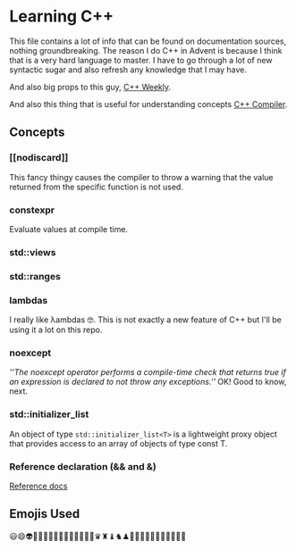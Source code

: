 # Learning C++

This file contains a lot of info that can be found on documentation sources, nothing groundbreaking. The reason I do C++ in Advent is because I think that is a very hard language to master.
I have to go through a lot of new syntactic sugar and also refresh any knowledge that I may have.

And also big props to this guy, [C++ Weekly](https://www.youtube.com/watch?v=VpqwCDSfgz0).

And also this thing that is useful for understanding concepts
[C++ Compiler](https://godbolt.org/).

## Concepts

### [[nodiscard]]

This fancy thingy causes the compiler to throw a warning that the value returned from the specific function is not used.

### constexpr 

Evaluate values at compile time.

### std::views

### std::ranges

### lambdas

I really like λambdas 🤓. This is not exactly a new feature of C++ but I'll be using it a lot on this repo.

### noexcept

*''The noexcept operator performs a compile-time check that returns true if an expression is declared to not throw any exceptions.''* OK! Good to know, next.

### std::initializer_list

An object of type ```std::initializer_list<T>``` is a lightweight proxy object that provides access to an array of objects of type const T.

### Reference declaration (&& and &)

[Reference docs](https://en.cppreference.com/w/cpp/language/reference)

## Emojis Used

😃😄👽👾👨‍🔧👩🏻‍🦳👨🏼‍💻👩🏼‍💻♛♜♝♞♟🏴🚩👵🏻👩🏻‍💻🤨🧐🤓😎